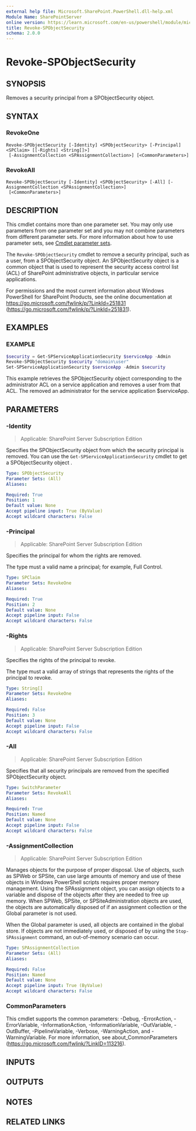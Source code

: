 ```yaml
---
external help file: Microsoft.SharePoint.PowerShell.dll-help.xml
Module Name: SharePointServer
online version: https://learn.microsoft.com/en-us/powershell/module/microsoft.sharepoint.powershell/revoke-spobjectsecurity
title: Revoke-SPObjectSecurity
schema: 2.0.0
---
```


# Revoke-SPObjectSecurity

## SYNOPSIS
Removes a security principal from a SPObjectSecurity object.

## SYNTAX

### RevokeOne
```
Revoke-SPObjectSecurity [-Identity] <SPObjectSecurity> [-Principal] <SPClaim> [[-Rights] <String[]>]
 [-AssignmentCollection <SPAssignmentCollection>] [<CommonParameters>]
```

### RevokeAll
```
Revoke-SPObjectSecurity [-Identity] <SPObjectSecurity> [-All] [-AssignmentCollection <SPAssignmentCollection>]
 [<CommonParameters>]
```

## DESCRIPTION
This cmdlet contains more than one parameter set.
You may only use parameters from one parameter set and you may not combine parameters from different parameter sets.
For more information about how to use parameter sets, see [Cmdlet parameter sets](https://learn.microsoft.com/powershell/scripting/developer/cmdlet/cmdlet-parameter-sets).

The `Revoke-SPObjectSecurity` cmdlet to remove a security principal, such as a user, from a SPObjectSecurity object.
An SPObjectSecurity object is a common object that is used to represent the security access control list (ACL) of SharePoint administrative objects, in particular service applications.

For permissions and the most current information about Windows PowerShell for SharePoint Products, see the online documentation at https://go.microsoft.com/fwlink/p/?LinkId=251831 (https://go.microsoft.com/fwlink/p/?LinkId=251831).

## EXAMPLES

### EXAMPLE
```powershell
$security = Get-SPServiceApplicationSecurity $serviceApp -Admin
Revoke-SPObjectSecurity $security "domain\user"
Set-SPServiceApplicationSecurity $serviceApp -Admin $security
```

This example retrieves the SPObjectSecurity object corresponding to the administrator ACL on a service application and removes a user from that ACL.
The removed an administrator for the service application $serviceApp.

## PARAMETERS

### -Identity

> Applicable: SharePoint Server Subscription Edition

Specifies the SPObjectSecurity object from which the security principal is removed.
You can use the `Get-SPServiceApplicationSecurity` cmdlet to get a SPObjectSecurity object .

```yaml
Type: SPObjectSecurity
Parameter Sets: (All)
Aliases:

Required: True
Position: 1
Default value: None
Accept pipeline input: True (ByValue)
Accept wildcard characters: False
```

### -Principal

> Applicable: SharePoint Server Subscription Edition

Specifies the principal for whom the rights are removed.

The type must a valid name a principal; for example, Full Control.

```yaml
Type: SPClaim
Parameter Sets: RevokeOne
Aliases:

Required: True
Position: 2
Default value: None
Accept pipeline input: False
Accept wildcard characters: False
```

### -Rights

> Applicable: SharePoint Server Subscription Edition

Specifies the rights of the principal to revoke.

The type must a valid array of strings that represents the rights of the principal to revoke.

```yaml
Type: String[]
Parameter Sets: RevokeOne
Aliases:

Required: False
Position: 3
Default value: None
Accept pipeline input: False
Accept wildcard characters: False
```

### -All

> Applicable: SharePoint Server Subscription Edition

Specifies that all security principals are removed from the specified SPObjectSecurity object.

```yaml
Type: SwitchParameter
Parameter Sets: RevokeAll
Aliases:

Required: True
Position: Named
Default value: None
Accept pipeline input: False
Accept wildcard characters: False
```

### -AssignmentCollection

> Applicable: SharePoint Server Subscription Edition

Manages objects for the purpose of proper disposal.
Use of objects, such as SPWeb or SPSite, can use large amounts of memory and use of these objects in Windows PowerShell scripts requires proper memory management.
Using the SPAssignment object, you can assign objects to a variable and dispose of the objects after they are needed to free up memory.
When SPWeb, SPSite, or SPSiteAdministration objects are used, the objects are automatically disposed of if an assignment collection or the Global parameter is not used.

When the Global parameter is used, all objects are contained in the global store.
If objects are not immediately used, or disposed of by using the `Stop-SPAssignment` command, an out-of-memory scenario can occur.

```yaml
Type: SPAssignmentCollection
Parameter Sets: (All)
Aliases:

Required: False
Position: Named
Default value: None
Accept pipeline input: True (ByValue)
Accept wildcard characters: False
```

### CommonParameters
This cmdlet supports the common parameters: -Debug, -ErrorAction, -ErrorVariable, -InformationAction, -InformationVariable, -OutVariable, -OutBuffer, -PipelineVariable, -Verbose, -WarningAction, and -WarningVariable. For more information, see about_CommonParameters (https://go.microsoft.com/fwlink/?LinkID=113216).

## INPUTS

## OUTPUTS

## NOTES

## RELATED LINKS
